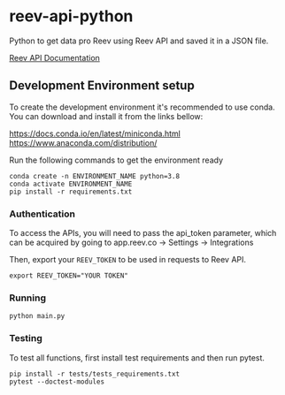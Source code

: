 # reev-api-python

Python to get data pro Reev using Reev API and saved it in a JSON file.

[Reev API Documentation](https://api.reev.co/docs)


## Development Environment setup

To create the development environment it's recommended to use conda. 
You can download and install it from the links bellow:

https://docs.conda.io/en/latest/miniconda.html
https://www.anaconda.com/distribution/

Run the following commands to get the environment ready

```
conda create -n ENVIRONMENT_NAME python=3.8
conda activate ENVIRONMENT_NAME
pip install -r requirements.txt
``` 

### Authentication 

To access the APIs, you will need to pass the api_token parameter, 
which can be acquired by going to app.reev.co -> Settings -> Integrations

Then, export your `REEV_TOKEN` to be used in requests to Reev API.

```
export REEV_TOKEN="YOUR TOKEN"
```

### Running

```
python main.py
```

### Testing
To test all functions, first install test requirements and then run pytest.

```
pip install -r tests/tests_requirements.txt
pytest --doctest-modules
```

